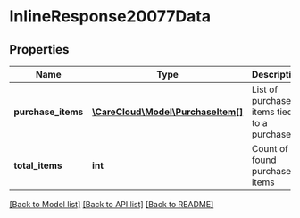 # InlineResponse20077Data

## Properties
Name | Type | Description | Notes
------------ | ------------- | ------------- | -------------
**purchase_items** | [**\CareCloud\Model\PurchaseItem[]**](PurchaseItem.md) | List of purchase items tied to a purchase | [optional] 
**total_items** | **int** | Count of all found purchase items | [optional] 

[[Back to Model list]](../../README.md#documentation-for-models) [[Back to API list]](../../README.md#documentation-for-api-endpoints) [[Back to README]](../../README.md)

